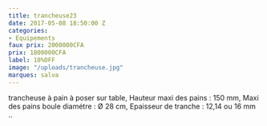 ```yaml
---
title: trancheuse23
date: 2017-05-08 18:50:00 Z
categories:
- Equipements
faux prix: 2000000CFA
prix: 1800000CFA
label: 10%OFF
image: "/uploads/trancheuse.jpg"
marques: salva
---
```


trancheuse à pain à poser sur table, Hauteur maxi des pains : 150 mm, Maxi des pains boule diamétre : Ø 28 cm, Epaisseur de tranche : 12,14 ou 16 mm ..